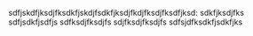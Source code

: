 sdfjskdfjksdjfksdkfjskdjfsdkfjksdjfkdjfksdjfksdfjksd:
sdkfjksdjfks
sdfjsdkfjsdfjs
sdfksdjfksdjfs
sdjfksdjfksdjfs
sdfsjdfksdkfjsdkfjks
